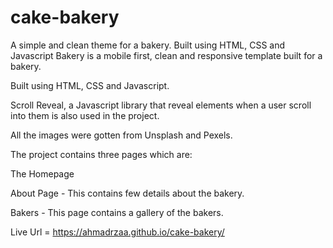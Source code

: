 # cake-bakery
A simple and clean theme for a bakery. Built using HTML, CSS and Javascript
Bakery is a mobile first, clean and responsive template built for a bakery.

Built using HTML, CSS and Javascript.

Scroll Reveal, a Javascript library that reveal elements when a user scroll into them is also used in the project.

All the images were gotten from Unsplash and Pexels.

The project contains three pages which are:

The Homepage

About Page - This contains few details about the bakery.

Bakers - This page contains a gallery of the bakers.

Live Url = https://ahmadrzaa.github.io/cake-bakery/

